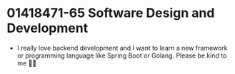 # 01418471-65 Software Design and Development
- I really love backend development and I want to learn a new framework or programming language like Spring Boot or Golang. Please be kind to me 🥹🥹